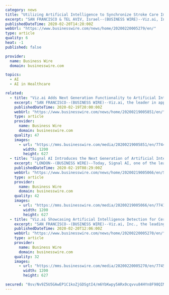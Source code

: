 ```yaml
---
category: news
title: "Utilizing Artificial Intelligence to Synchronize Stroke Care Impacts Workflow and Hospitalization"
excerpt: "SAN FRANCISCO & TEL AVIV, Israel--(BUSINESS WIRE)--Viz.ai, Inc. the leading applied artificial intelligence healthcare company, is excited to highlight real-world data from Dr. Ameer Hassan’s presentation “Early Experience Utilizing Artificial Intelligence Shows Significant Reduction in Transfer Times and Length of Stay in a Hub and Spoke ..."
publishedDateTime: 2020-02-20T14:28:00Z
webUrl: "https://www.businesswire.com/news/home/20200220005279/en/"
type: article
quality: 6
heat: -1
published: false

provider:
  name: Business Wire
  domain: businesswire.com

topics:
  - AI
  - AI in Healthcare

related:
  - title: "Viz.ai Adds Next Generation Functionality to Artificial Intelligence Stroke Platform"
    excerpt: "SAN FRANCISCO--(BUSINESS WIRE)--Viz.ai, the leader in applied artificial intelligence in healthcare, today launched the next generation of its synchronized care platform for stroke. Viz.ai incorporates cutting edge artificial intelligence with HIPAA-compliant communication to allow stroke teams to quickly and efficiently triage patients to time ..."
    publishedDateTime: 2020-02-19T20:00:00Z
    webUrl: "https://www.businesswire.com/news/home/20200219005851/en/"
    type: article
    provider:
      name: Business Wire
      domain: businesswire.com
    quality: 47
    images:
      - url: "https://mms.businesswire.com/media/20200219005851/en/774458/23/Viz.ai_Logo_Blue_Horizontal.jpg"
        width: 1200
        height: 627
  - title: "Signal AI Introduces the Next Generation of Artificial Intelligence With the Launch of AIQ"
    excerpt: "LONDON--(BUSINESS WIRE)--Today, Signal AI, one of the leading companies transforming how business leaders make sense of the world’s information, has announced the launch of AIQ, the next generation of AI technology powering their media monitoring and market intelligence platform. AIQ enhances the proprietary artificial intelligence ..."
    publishedDateTime: 2020-02-19T08:29:00Z
    webUrl: "https://www.businesswire.com/news/home/20200219005066/en/Signal-AI-Introduces-Generation-Artificial-Intelligence-Launch"
    type: article
    provider:
      name: Business Wire
      domain: businesswire.com
    quality: 42
    images:
      - url: "https://mms.businesswire.com/media/20200219005066/en/774196/23/AIQ_Logo.jpg"
        width: 1200
        height: 627
  - title: "Viz.ai Showcasing Artificial Intelligence Detection for Cerebral Aneurysms at 2020 International Stroke Conference"
    excerpt: "SAN FRANCISCO--(BUSINESS WIRE)--Viz.ai, Inc., the leading applied artificial intelligence healthcare company, is excited to highlight Dr. Vitor Mendes Pereira’s presentation “Artificial Intelligence to Improve the Detection and Triage of Cerebral Aneurysms”, which outlines the development of the Viz.ai algorithm to detect cerebral ..."
    publishedDateTime: 2020-02-20T12:06:00Z
    webUrl: "https://www.businesswire.com/news/home/20200220005270/en/"
    type: article
    provider:
      name: Business Wire
      domain: businesswire.com
    quality: 32
    images:
      - url: "https://mms.businesswire.com/media/20200220005270/en/774567/23/Viz.ai_Logo_Blue_Horizontal.jpg"
        width: 1200
        height: 627

secured: "0sv/Nv9Z5U5GAwEP1C1koZjGDSgtI4/m6YbKwpy5ARx0cqvvu84HYn8F98QIMECDoFS0hZ7CDXZwv+XWoOv+9mTc7b5dDDbi6GkOC/XnPL5Tg/6mqMMNyzuqpTrdb2l6SpYfkgg2hTtVfn9BNb9r3oWjFZeDBIB5eIN8gyoHwDKNjIoj/hIFno39Dk4NQxGLNWO53YY4x/LzQzNvZNFQbOd7U1DQWLhdCwULryOGnU8NqiXmLM6oQP7fD77d/Yv+YTWiOce59aypZUVOZe/YPrq9j97/4XKrsDZudgpdmcjqGLHpZL3Xbelq65/Re4Zp/MBS1zNcPAr38m+AxgidUKfbOSUjwap9ZctRMLvtrKukVh7oB2zJChHoatpUdjyyPKLNxiQYbfGYZY99gxhvwkY+UY6VOlLq2vHyUJyBrAn5B7O3Ts7w8TryqoVQU/vxKiXWrlCy1sDuV/qiQP5yS9v/qxrdRkEdFs+JWw5TaHQ=;uQrtYmfSdtdEXvcfrIZH+Q=="
---
```


